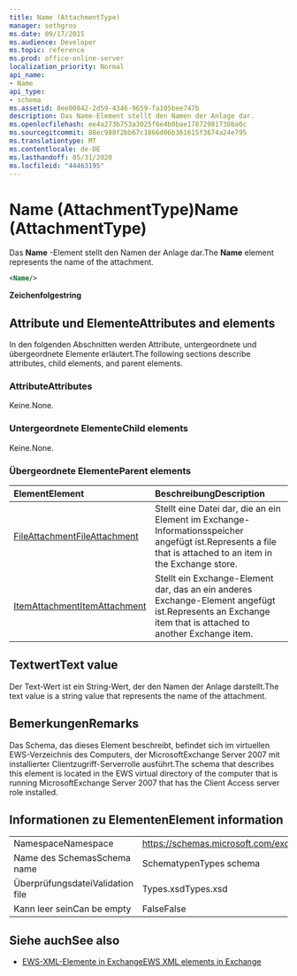 ```yaml
---
title: Name (AttachmentType)
manager: sethgros
ms.date: 09/17/2015
ms.audience: Developer
ms.topic: reference
ms.prod: office-online-server
localization_priority: Normal
api_name:
- Name
api_type:
- schema
ms.assetid: 8ee00842-2d59-4346-9659-fa105bee747b
description: Das Name-Element stellt den Namen der Anlage dar.
ms.openlocfilehash: ee4a273b753a3025f6e4b0bae17872981730ba0c
ms.sourcegitcommit: 88ec988f2bb67c1866d06b361615f3674a24e795
ms.translationtype: MT
ms.contentlocale: de-DE
ms.lasthandoff: 05/31/2020
ms.locfileid: "44463195"
---
```

# <a name="name-attachmenttype"></a><span data-ttu-id="95e66-103">Name (AttachmentType)</span><span class="sxs-lookup"><span data-stu-id="95e66-103">Name (AttachmentType)</span></span>

<span data-ttu-id="95e66-104">Das **Name** -Element stellt den Namen der Anlage dar.</span><span class="sxs-lookup"><span data-stu-id="95e66-104">The **Name** element represents the name of the attachment.</span></span> 
  
```xml
<Name/>
```

<span data-ttu-id="95e66-105">**Zeichenfolge**</span><span class="sxs-lookup"><span data-stu-id="95e66-105">**string**</span></span>

## <a name="attributes-and-elements"></a><span data-ttu-id="95e66-106">Attribute und Elemente</span><span class="sxs-lookup"><span data-stu-id="95e66-106">Attributes and elements</span></span>

<span data-ttu-id="95e66-107">In den folgenden Abschnitten werden Attribute, untergeordnete und übergeordnete Elemente erläutert.</span><span class="sxs-lookup"><span data-stu-id="95e66-107">The following sections describe attributes, child elements, and parent elements.</span></span>
  
### <a name="attributes"></a><span data-ttu-id="95e66-108">Attribute</span><span class="sxs-lookup"><span data-stu-id="95e66-108">Attributes</span></span>

<span data-ttu-id="95e66-109">Keine.</span><span class="sxs-lookup"><span data-stu-id="95e66-109">None.</span></span>
  
### <a name="child-elements"></a><span data-ttu-id="95e66-110">Untergeordnete Elemente</span><span class="sxs-lookup"><span data-stu-id="95e66-110">Child elements</span></span>

<span data-ttu-id="95e66-111">Keine.</span><span class="sxs-lookup"><span data-stu-id="95e66-111">None.</span></span>
  
### <a name="parent-elements"></a><span data-ttu-id="95e66-112">Übergeordnete Elemente</span><span class="sxs-lookup"><span data-stu-id="95e66-112">Parent elements</span></span>

|<span data-ttu-id="95e66-113">**Element**</span><span class="sxs-lookup"><span data-stu-id="95e66-113">**Element**</span></span>|<span data-ttu-id="95e66-114">**Beschreibung**</span><span class="sxs-lookup"><span data-stu-id="95e66-114">**Description**</span></span>|
|:-----|:-----|
|[<span data-ttu-id="95e66-115">FileAttachment</span><span class="sxs-lookup"><span data-stu-id="95e66-115">FileAttachment</span></span>](fileattachment.md) <br/> |<span data-ttu-id="95e66-116">Stellt eine Datei dar, die an ein Element im Exchange-Informationsspeicher angefügt ist.</span><span class="sxs-lookup"><span data-stu-id="95e66-116">Represents a file that is attached to an item in the Exchange store.</span></span>  <br/> |
|[<span data-ttu-id="95e66-117">ItemAttachment</span><span class="sxs-lookup"><span data-stu-id="95e66-117">ItemAttachment</span></span>](itemattachment.md) <br/> |<span data-ttu-id="95e66-118">Stellt ein Exchange-Element dar, das an ein anderes Exchange-Element angefügt ist.</span><span class="sxs-lookup"><span data-stu-id="95e66-118">Represents an Exchange item that is attached to another Exchange item.</span></span>  <br/> |
   
## <a name="text-value"></a><span data-ttu-id="95e66-119">Textwert</span><span class="sxs-lookup"><span data-stu-id="95e66-119">Text value</span></span>

<span data-ttu-id="95e66-120">Der Text-Wert ist ein String-Wert, der den Namen der Anlage darstellt.</span><span class="sxs-lookup"><span data-stu-id="95e66-120">The text value is a string value that represents the name of the attachment.</span></span>
  
## <a name="remarks"></a><span data-ttu-id="95e66-121">Bemerkungen</span><span class="sxs-lookup"><span data-stu-id="95e66-121">Remarks</span></span>

<span data-ttu-id="95e66-122">Das Schema, das dieses Element beschreibt, befindet sich im virtuellen EWS-Verzeichnis des Computers, der MicrosoftExchange Server 2007 mit installierter Clientzugriff-Serverrolle ausführt.</span><span class="sxs-lookup"><span data-stu-id="95e66-122">The schema that describes this element is located in the EWS virtual directory of the computer that is running MicrosoftExchange Server 2007 that has the Client Access server role installed.</span></span>
  
## <a name="element-information"></a><span data-ttu-id="95e66-123">Informationen zu Elementen</span><span class="sxs-lookup"><span data-stu-id="95e66-123">Element information</span></span>

|||
|:-----|:-----|
|<span data-ttu-id="95e66-124">Namespace</span><span class="sxs-lookup"><span data-stu-id="95e66-124">Namespace</span></span>  <br/> |https://schemas.microsoft.com/exchange/services/2006/types  <br/> |
|<span data-ttu-id="95e66-125">Name des Schemas</span><span class="sxs-lookup"><span data-stu-id="95e66-125">Schema name</span></span>  <br/> |<span data-ttu-id="95e66-126">Schematypen</span><span class="sxs-lookup"><span data-stu-id="95e66-126">Types schema</span></span>  <br/> |
|<span data-ttu-id="95e66-127">Überprüfungsdatei</span><span class="sxs-lookup"><span data-stu-id="95e66-127">Validation file</span></span>  <br/> |<span data-ttu-id="95e66-128">Types.xsd</span><span class="sxs-lookup"><span data-stu-id="95e66-128">Types.xsd</span></span>  <br/> |
|<span data-ttu-id="95e66-129">Kann leer sein</span><span class="sxs-lookup"><span data-stu-id="95e66-129">Can be empty</span></span>  <br/> |<span data-ttu-id="95e66-130">False</span><span class="sxs-lookup"><span data-stu-id="95e66-130">False</span></span>  <br/> |
   
## <a name="see-also"></a><span data-ttu-id="95e66-131">Siehe auch</span><span class="sxs-lookup"><span data-stu-id="95e66-131">See also</span></span>

- [<span data-ttu-id="95e66-132">EWS-XML-Elemente in Exchange</span><span class="sxs-lookup"><span data-stu-id="95e66-132">EWS XML elements in Exchange</span></span>](ews-xml-elements-in-exchange.md)

